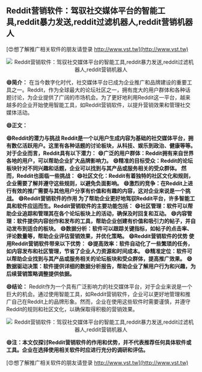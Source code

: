 ## **Reddit营销软件：驾驭社交媒体平台的智能工具,reddit暴力发送,reddit过滤机器人,reddit营销机器人**

[😍想了解推广相关软件的朋友请登录 http://www.vst.tw](http://www.vst.tw)

 <center><img src="https://vst.tw/MP4/tuiguang/png/6.png" alt="Reddit营销软件：驾驭社交媒体平台的智能工具,reddit暴力发送,reddit过滤机器人,reddit营销机器人"></center>

**😄简介：**
在当今数字化时代，社交媒体平台已成为企业推广和品牌建设的重要工具之一。Reddit，作为全球最大的论坛社区之一，拥有庞大的用户群体和各种话题讨论，为企业提供了广阔的市场机会。为了更好地利用Reddit这一平台，越来越多的企业开始使用智能工具，如Reddit营销软件，以提升营销效果和管理社交媒体活动。

**😄正文：**

**😄Reddit的潜力与挑战 Reddit是一个以用户生成内容为基础的社交媒体平台，拥有数亿活跃用户。这里有各种话题的讨论板块，从科技、娱乐到政治、健康等等。对于企业而言，Reddit具有以下潜力：**
**😄广泛的用户群体：Reddit拥有来自世界各地的用户，可以帮助企业扩大品牌影响力。**
**😄精准的目标受众：Reddit的论坛板块针对不同兴趣和话题，企业可以找到与其产品或服务相关的受众群体。 然而，Reddit也面临一些挑战：**
**😄社区文化：Reddit有着独特的社区文化和规则，企业需要了解并遵守这些规则，以避免负面影响。**
**😄激烈的竞争：在Reddit上进行有效的推广需要与其他用户分享有价值和有趣的内容，这对企业来说是一个挑战。**
**😄Reddit营销软件的作用 为了帮助企业更好地驾驭Reddit平台，许多智能工具和软件应运而生。Reddit营销软件的主要功能包括：**
**😄社区管理：软件可以帮助企业追踪和管理其在各个论坛板块上的活动，确保及时回复和互动。**
**😄内容管理：软件提供内容创作和发布的工具，帮助企业创建有价值和吸引力的帖子，并自动发布到适合的板块。**
**😄数据分析：软件可以跟踪关键指标，如帖子的点击率、评论数量等，帮助企业评估营销效果，并优化策略。**
**😄Reddit营销软件的优势 使用Reddit营销软件带来以下优势：**
**😄提高效率：软件自动化了一些繁琐的任务，如内容发布和社区管理，节省了企业人力资源和时间成本。**
**😄精准定位：软件可以帮助企业找到与其产品或服务相关的论坛板块和受众群体，提高推广效果。**
**😄数据驱动决策：软件提供详细的数据分析报告，帮助企业了解用户行为和兴趣，为后续营销策略调整提供依据。**

**😄结论：**
Reddit作为一个具有广泛影响力的社交媒体平台，对于企业来说是一个巨大的机会。通过使用智能工具，如Reddit营销软件，企业可以更好地管理和推广自己在Reddit上的品牌形象。然而，企业在使用这些软件时需要谨慎，并遵守Reddit的规则和社区文化，以确保取得积极的营销效果。

 <center><img src="https://vst.tw/MP4/tuiguang/png/0.png" alt="Reddit营销软件：驾驭社交媒体平台的智能工具,reddit暴力发送,reddit过滤机器人,reddit营销机器人"></center>

**😄注：本文仅探讨Reddit营销软件的作用和优势，并不代表推荐任何具体软件或工具。企业在选择使用相关软件时应进行充分的调研和评估。**

[😍想了解推广相关软件的朋友请登录 http://www.vst.tw](http://www.vst.tw)



